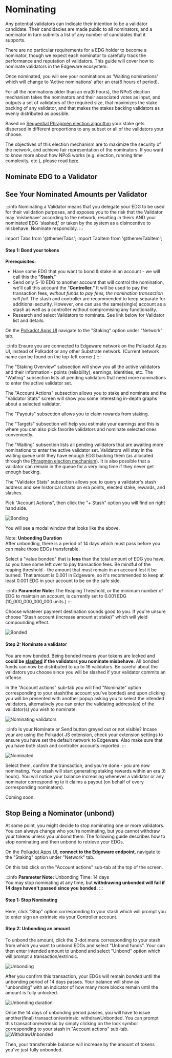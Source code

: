 # Nominating

Any potential validators can indicate their intention to be a validator candidate. Their candidacies are made public to all nominators, and a nominator in turn submits a list of any number of candidates that it supports.

There are no particular requirements for a EDG holder to become a nominator, though we expect each nominator to carefully track the performance and reputation of validators. This guide will cover how to nominate validators in the Edgeware ecosystem.

Once nominated, you will see your nominations as 'Waiting nominations' which will change to 'Active nominations' after an era(6 hours of period).

For all the nominations older than an era(6 hours), the NPoS election mechanism takes the nominators and their associated votes as input, and outputs a set of validators of the required size, that maximizes the stake backing of any validator, and that makes the stakes backing validators as evenly distributed as possible.

Based on [Sequential Phragmén election algorithm](https://wiki.polkadot.network/docs/en/learn-phragmen) your stake gets dispersed in different proportions to any subset or all of the validators your choose.

The objectives of this election mechanism are to maximize the security of the network, and achieve fair representation of the nominators. If you want to know more about how NPoS works (e.g. election, running time complexity, etc.), please read [here](http://research.web3.foundation/en/latest/polkadot/NPoS/).

## Nominate EDG to a Validator

## See Your Nominated Amounts per Validator

:::info
Nominating a Validator means that you delegate your EDG to be used for their validation purposes, and exposes you to the risk that the Validator may 'misbehave' according to the network, resulting in theirs AND your nominated EDG 'slashed,' or taken by the system as a disincentive to misbehave. Nominate responsibly.
:::

import Tabs from '@theme/Tabs';
import TabItem from '@theme/TabItem';

<Tabs>
<TabItem value="start" label="Using the Polkadot.js UI (Polkadot Apps)">

#### Step 1: Bond your tokens

**Prerequisites:**

- Have some EDG that you want to bond & stake in an account - we will call this the "**Stash**."
- Send only 5-10 EDG to another account that will control the nomination, we'll call this account the "**Controller.**" It will be used to pay the transaction fees, _without funds to pay fees, the nomination transaction will fail._ The stash and controller are recommended to keep separate for additional security. However, one can use the same(single) account as a stash as well as a controller without compromising any functionality.
- Research and select Validators to nominate. See link below for Validator list and details.

On the [Polkadot Apps UI](https://polkadot.js.org/apps/?rpc=wss%3A%2F%2Fmainnet4.edgewa.re#/) navigate to the "Staking" option under "Network" tab.

:::info
Ensure you are connected to Edgeware network on the Polkadot Apps UI, instead of Polkadot or any other Substrate network. (Current network name can be found on the top-left corner.)
:::

The "Staking Overview" subsection will show you all the active validators and their information - points (reliability), earnings, identities, etc. The "Waiting" subsection lists all pending validators that need more nominations to enter the active validator set.

The "Account Actions" subsection allows you to stake and nominate and the "Validator Stats" screen will show you some interesting in-depth graphs about a selected validator.

The "Payouts" subsection allows you to claim rewards from staking.

The "Targets" subsection will help you estimate your earnings and this is where you can also pick favorite validators and nominate selected ones conveniently.

The "Waiting" subsection lists all pending validators that are awaiting more nominations to enter the active validator set. Validators will stay in the waiting queue until they have enough EDG backing them (as allocated through the [Phragmén election mechanism](https://wiki.polkadot.network/docs/en/learn-phragmen)). It is also possible that a validator can remain in the queue for a very long time if they never get enough backing.

The "Validator Stats" subsection allows you to query a validator's stash address and see historical charts on era points, elected stake, rewards, and slashes.

Pick "Account Actions", then click the "+ Stash" option you will find on right hand side.

![Bonding](https://raw.githubusercontent.com/Edgeware-Network/edgeware-documentation/master/docs/edgeware-runtime/staking/assets/images/nominating_1.jpg)

You will see a modal window that looks like the above.

Note: **Unbonding Duration**\
After unbonding, there is a period of 14 days which must pass before you can make those EDGs transferable.

Select a "value bonded" that is **less** than the total amount of EDG you have, so you have some left over to pay transaction fees. Be mindful of the reaping threshold - the amount that must remain in an account lest it be burned. That amount is 0.001 in Edgeware, so it's recommended to keep at least 0.001 EDG in your account to be on the safe side.

:::info
**Parameter Note:** The Reaping Threshold, or the minimum number of EDG to maintain an account, is currently set to 0.001 EDG (10_000_000_000_000 units.)
:::

Choose whatever payment destination sounds good to you. If you're unsure choose "Stash account (increase amount at stake)" which will yield compounding effect.

![Bonded](https://raw.githubusercontent.com/Edgeware-Network/edgeware-documentation/master/docs/edgeware-runtime/staking/assets/images/nominating_2.jpg)

#### Step 2: Nominate a validator

You are now bonded. Being bonded means your tokens are locked and **could be** [**slashed**](https://wiki.polkadot.network/docs/maintain-guides-validator-payout#slashing) **if the validators you nominate misbehave**. All bonded funds can now be distributed to up to 16 validators. Be careful about the validators you choose since you will be slashed if your validator commits an offense.

In the "Account actions" sub-tab you will find "Nominate" option corresponding to your stash(the account you've bonded) and upon clicking you will be presented with another popup asking you to select the intended validators, alternatively you can enter the validating address(es) of the validator(s) you wish to nominate.

![Nominating validators](https://raw.githubusercontent.com/Edgeware-Network/edgeware-documentation/master/docs/edgeware-runtime/staking/assets/images/nominating_3.jpg)

:::info
Is your Nominate or Send button greyed out or not visible? Incase your are using the Polkadot JS extension, check your extension settings to ensure you have set the default network to Edgeware. Also make sure that you have both stash and controller accounts imported.
:::

![Nominated](https://raw.githubusercontent.com/Edgeware-Network/edgeware-documentation/master/docs/edgeware-runtime/staking/assets/images/nominating_4.jpg)

Select them, confirm the transaction, and you're done - you are now nominating. Your stash will start generating staking rewards within an era (6 hours). You will notice your balance increasing whenever a validator or any nominator corresponding to it claims a payout (on behalf of every corresponding nominators).

</TabItem>
<TabItem value="subkey" label="using Subkey to Sign Transactions Securely">

Coming soon.

</TabItem>
</Tabs>

## Stop Being a Nominator (unbond)

At some point, you might decide to stop nominating one or more validators. You can always change who you're nominating, but you cannot withdraw your tokens unless you unbond them. The following guide describes how to stop nominating and then unbond to retrieve your EDGs.

On the [Polkadot Apps UI](https://polkadot.js.org/apps/?rpc=wss%3A%2F%2Fmainnet4.edgewa.re#/), **connect to the Edgeware endpoint**, navigate to the "Staking" option under "Network" tab.

On this tab click on the "Account actions" sub-tab at the top of the screen.

:::info
**Parameter Note:** Unbonding Time: 14 days\
You may stop nominating at any time, but **withdrawing unbonded will fail if 14 days haven't passed since you bonded.**
:::

#### Step 1: Stop Nominating

Here, click "Stop" option corresponding to your stash which will prompt you to enter sign an extrinsic via your Controller account.

#### Step 2: Unbonding an amount

To unbond the amount, click the 3-dot menu corresponding to your stash from which you want to unbond EDGs and select "Unbond funds". Your can then enter intended amount to unbond and select "Unbond" option which will prompt a transaction/extrinsic.

![Unbonding](https://raw.githubusercontent.com/Edgeware-Network/edgeware-documentation/master/docs/edgeware-runtime/staking/assets/images/nominating_5.png)

After you confirm this transaction, your EDGs will remain _bonded_ until the unbonding period of 14 days passes. Your balance will show as "unbonding" with an indicator of how many more blocks remain until the amount is fully unlocked.

![Unbonding duration](https://raw.githubusercontent.com/Edgeware-Network/edgeware-documentation/master/docs/edgeware-runtime/staking/assets/images/nominating_6.png)

Once the 14 days of unbonding period passes, you will have to issue another(final) transaction/extrinsic: withdrawUnbonded. You can prompt this transaction/extrinsic by simply clicking on the lock symbol corresponding to your stash in "Account actions" sub-tab. ![WithdrawUnbonded](https://raw.githubusercontent.com/Edgeware-Network/edgeware-documentation/master/docs/edgeware-runtime/staking/assets/images/nominating_7_1.jpg)

Then, your transferrable balance will increase by the amount of tokens you've just fully unbonded.
